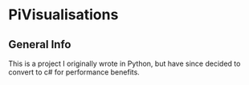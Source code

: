 # PiVisualisations

## General Info
This is a project I originally wrote in Python, but have since decided to convert to c# for performance benefits.

